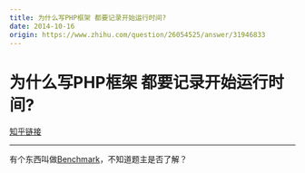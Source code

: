 ```yaml
---
title: 为什么写PHP框架 都要记录开始运行时间?
date: 2014-10-16
origin: https://www.zhihu.com/question/26054525/answer/31946833
---
```

# 为什么写PHP框架 都要记录开始运行时间?

[知乎链接](https://www.zhihu.com/question/26054525/answer/31946833)

---------

<span class="RichText ztext CopyrightRichText-richText" itemprop="text">有个东西叫做<a href="https://link.zhihu.com/?target=http%3A//en.wikipedia.org/wiki/Benchmark_%2528computing%2529" class=" wrap external" target="_blank" rel="nofollow noreferrer" data-za-detail-view-id="1043">Benchmark</a>，不知道题主是否了解？</span>